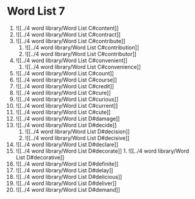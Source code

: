 # Word List 7

1. ![[../4 word library/Word List C#content]]
2. ![[../4 word library/Word List C#contract]]
3. ![[../4 word library/Word List C#contribute]]
	1. ![[../4 word library/Word List C#contribution]]
	2. ![[../4 word library/Word List C#contributor]]
4. ![[../4 word library/Word List C#convenient]]
	1. ![[../4 word library/Word List C#convenience]]
5. ![[../4 word library/Word List C#count]]
6. ![[../4 word library/Word List C#course]]
7. ![[../4 word library/Word List C#credit]]
8. ![[../4 word library/Word List C#cure]]
9. ![[../4 word library/Word List C#curious]]
10. ![[../4 word library/Word List C#current]]
11. ![[../4 word library/Word List C#cute]]
12. ![[../4 word library/Word List D#damage]]
13. ![[../4 word library/Word List D#decide]]
	1. ![[../4 word library/Word List D#decision]]
	2. ![[../4 word library/Word List D#decisive]]
14. ![[../4 word library/Word List D#declare]]
15. ![[../4 word library/Word List D#decorate]]
		1. ![[../4 word library/Word List D#decorative]]
16. ![[../4 word library/Word List D#definite]]
17. ![[../4 word library/Word List D#delay]]
18. ![[../4 word library/Word List D#delicious]]
19. ![[../4 word library/Word List D#deliver]]
20. ![[../4 word library/Word List D#demand]]
